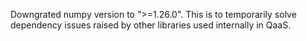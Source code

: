 Downgrated numpy version to ">=1.26.0". This is to temporarily solve dependency issues raised by other libraries used internally in QaaS.